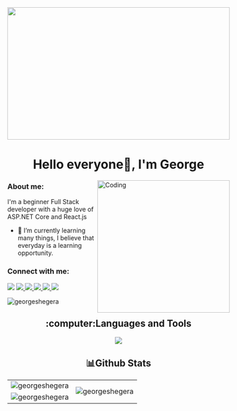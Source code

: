 <img width="100%" height="300px" src="https://media1.giphy.com/media/v1.Y2lkPTc5MGI3NjExNHZtbzVpcjZkeHcxZm42NWh4bTlvNWJyZTFtczcycHNteWFla2VxciZlcD12MV9pbnRlcm5hbF9naWZfYnlfaWQmY3Q9Zw/10zxDv7Hv5RF9C/giphy.webp" />
<h1 align="center">Hello everyone👋, I'm George</h1>

<img align="right" alt="Coding" width="300" src="https://media.giphy.com/media/v1.Y2lkPTc5MGI3NjExcGMwMTd0YWRjdW01bjd4Mmxjem8xY2libG92b3R4empwdzFwNTgxdiZlcD12MV9naWZzX3NlYXJjaCZjdD1n/26tn33aiTi1jkl6H6/giphy.gif">


<h3>About me:</h3>
<p>I'm a beginner Full Stack developer with a huge love of ASP.NET Core and React.js</p>
<ul>
  <li>🌱 I’m currently learning many things, 
    I believe that everyday is a learning opportunity.</li>
</ul>


<h3 align="left">Connect with me:</h3>
<a href="mailto:shegerageorgy@gmail.com">
  <img src="https://img.shields.io/badge/Gmail-D14836?style=for-the-badge&logo=gmail&logoColor=white"/></a>
<a href="https://discord.com/users/440256062587797507">
  <img src="https://img.shields.io/badge/Discord-%235865F2.svg?style=for-the-badge&logo=discord&logoColor=white" />
</a>
<a href="https://www.instagram.com/george_shegera">
  <img src="https://img.shields.io/badge/Instagram-%23E4405F.svg?style=for-the-badge&logo=Instagram&logoColor=white" />  
</a>
<a href="https://t.me/George_Shegera">
  <img src="https://img.shields.io/badge/Telegram-2CA5E0?style=for-the-badge&logo=telegram&logoColor=white" />  
</a>
<a href="linkedin.com/in/george-shegera-b272a6251">
  <img src="https://img.shields.io/badge/linkedin-%230077B5.svg?style=for-the-badge&logo=linkedin&logoColor=white" />  
</a>
<a href="https://x.com/ShegeraGeorge">
  <img src="https://img.shields.io/badge/X-%23000000.svg?style=for-the-badge&logo=X&logoColor=white" />  
</a>


<br />
<p align="left"> <img src="https://komarev.com/ghpvc/?username=georgeshegera&color=blueviolet&style=for-the-badge" alt="georgeshegera" /> </p>


<h2 align="center">:computer:Languages and Tools</h2>
<div align="center">
  <a href="https://skillicons.dev">
    <img  src="https://skillicons.dev/icons?i=dotnet,cs,visualstudio,html,css,bootstrap,sass,npm,js,react,redux,vscode,git,github,microsoftsqlserver&perline=7" />    
  </a>
</div>


<h2 align="center">📊Github Stats</h2>
<table>
  <tr>
    <td>
      <img src="https://github-readme-stats.vercel.app/api?username=georgeshegera&show_icons=true&theme=tokyonight" alt="georgeshegera" />
    </td>
    <td rowspan="2">
      <img src="https://github-readme-stats.vercel.app/api/top-langs/?username=georgeshegera&theme=tokyonight&hide_progress=true&layout=donut-vertical" alt="georgeshegera" />
    </td>
  </tr>
  <tr>
    <td>
      <img src="https://github-readme-streak-stats.herokuapp.com/?user=georgeshegera&theme=tokyonight" alt="georgeshegera" />
    </td>
  </tr>
</table>
